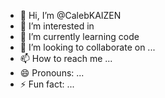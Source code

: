- 👋 Hi, I’m @CalebKAIZEN
- 👀 I’m interested in 
- 🌱 I’m currently learning code
- 💞️ I’m looking to collaborate on ...
- 📫 How to reach me ...
- 😄 Pronouns: ...
- ⚡ Fun fact: ...

<!---
CalebKAIZEN/CalebKAIZEN is a ✨ special ✨ repository because its `README.md` (this file) appears on your GitHub profile.
You can click the Preview link to take a look at your changes.
--->
